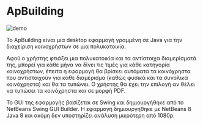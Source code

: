 # ApBuilding
![demo](https://github.com/DsTyM/ApBuilding/blob/master/demo.gif)

Το ApBuilding είναι μια desktop εφαρμογή γραμμένη σε Java για την διαχείριση κοινοχρήστων σε μια πολυκατοικία.

Αφού ο χρήστης φτιάξει μια πολυκατοικία και τα αντίστοιχα διαμερίσματά της, μπορεί για κάθε μήνα να δίνει τις τιμές για κάθε κατηγορία κοινοχρήστων, έπειτα η εφαρμογή θα βρίσκει αυτόματα τα κοινόχρηστα που αντιστοιχούν για κάθε διαμέρισμα (καθώς φυσικά και τα συνολικά κοινόχρηστα) και θα τα τυπώνει. Ο χρήστης θα έχει την επιλογή αν θέλει να τυπώσει τα κοινόχρηστα και σε μορφή PDF.

Το GUI της εφαρμογής βασίζεται σε Swing και δημιουργήθηκε από το NetBeans Swing GUI Builder. Η εφαρμογή δημιουργήθηκε με NetBeans 8 Java 8 και ακόμη δεν υποστηρίζει ανάλυση μικρότερη από 1080p.
